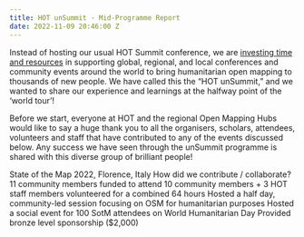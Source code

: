 ```yaml
---
title: HOT unSummit - Mid-Programme Report
date: 2022-11-09 20:46:00 Z
---
```


Instead of hosting our usual HOT Summit conference, we are [investing time and resources](https://www.hotosm.org/updates/update-on-the-2022-and-2023-summits/) in supporting global, regional, and local conferences and community events around the world to bring humanitarian open mapping to thousands of new people. We have called this the “HOT unSummit,” and we wanted to share our experience and learnings at the halfway point of the ‘world tour’!

Before we start, everyone at HOT and the regional Open Mapping Hubs would like to say a huge thank you to all the organisers, scholars, attendees, volunteers and staff that have contributed to any of the events discussed below. Any success we have seen through the unSummit programme is shared with this diverse group of brilliant people!

State of the Map 2022, Florence, Italy
How did we contribute / collaborate?
11 community members funded to attend
10 community members + 3 HOT staff members volunteered for a combined 64 hours
Hosted a half day, community-led session focusing on OSM for humanitarian purposes
Hosted a social event for 100 SotM attendees on World Humanitarian Day
Provided bronze level sponsorship ($2,000)
